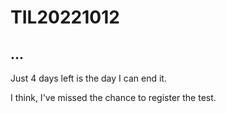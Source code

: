 # TIL20221012

## ...

Just 4 days left is the day I can end it.

I​ think, I've missed  the chance to register the test.
